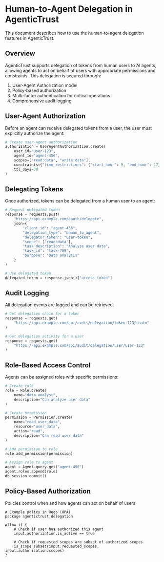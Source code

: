 # Human-to-Agent Delegation in AgenticTrust

This document describes how to use the human-to-agent delegation features in AgenticTrust.

## Overview

AgenticTrust supports delegation of tokens from human users to AI agents, allowing agents to act on behalf of users with appropriate permissions and constraints. This delegation is secured through:

1. User-Agent Authorization model
2. Policy-based authorization
3. Multi-factor authentication for critical operations
4. Comprehensive audit logging

## User-Agent Authorization

Before an agent can receive delegated tokens from a user, the user must explicitly authorize the agent:

```python
# Create user-agent authorization
authorization = UserAgentAuthorization.create(
    user_id="user-123",
    agent_id="agent-456",
    scopes=["read:data", "write:data"],
    constraints={"time_restrictions": {"start_hour": 9, "end_hour": 17}},
    ttl_days=30
)
```

## Delegating Tokens

Once authorized, tokens can be delegated from a human user to an agent:

```python
# Request delegated token
response = requests.post(
    "https://api.example.com/oauth/delegate",
    json={
        "client_id": "agent-456",
        "delegation_type": "human_to_agent",
        "delegator_token": "user-token",
        "scope": ["read:data"],
        "task_description": "Analyze user data",
        "task_id": "task-789",
        "purpose": "Data analysis"
    }
)

# Use delegated token
delegated_token = response.json()["access_token"]
```



## Audit Logging

All delegation events are logged and can be retrieved:

```python
# Get delegation chain for a token
response = requests.get(
    "https://api.example.com/api/audit/delegation/token-123/chain"
)

# Get delegation activity for a user
response = requests.get(
    "https://api.example.com/api/audit/delegation/user/user-123"
)
```

## Role-Based Access Control

Agents can be assigned roles with specific permissions:

```python
# Create role
role = Role.create(
    name="data_analyst",
    description="Can analyze user data"
)

# Create permission
permission = Permission.create(
    name="read_user_data",
    resource="user_data",
    action="read",
    description="Can read user data"
)

# Add permission to role
role.add_permission(permission)

# Assign role to agent
agent = Agent.query.get("agent-456")
agent.roles.append(role)
db_session.commit()
```

## Policy-Based Authorization

Policies control when and how agents can act on behalf of users:

```rego
# Example policy in Rego (OPA)
package agentictrust.delegation

allow if {
    # Check if user has authorized this agent
    input.authorization.is_active == true
    
    # Check if requested scopes are subset of authorized scopes
    is_scope_subset(input.requested_scopes, input.authorization.scopes)
}
```

